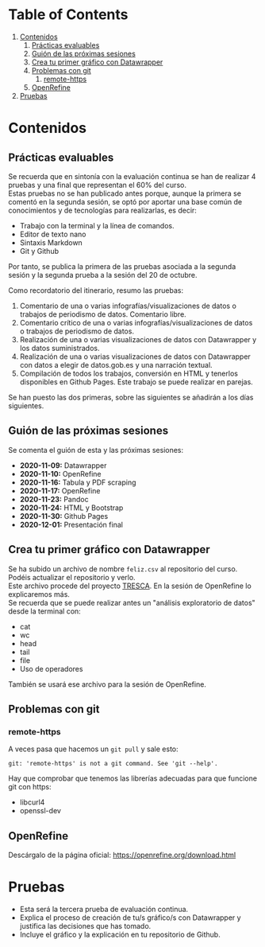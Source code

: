 
# Table of Contents

1.  [Contenidos](#orgc48fe47)
    1.  [Prácticas evaluables](#orgd9170a7)
    2.  [Guión de las próximas sesiones](#orgae67fd7)
    3.  [Crea tu primer gráfico con Datawrapper](#orgdcd1955)
    4.  [Problemas con git](#orgcf0b36a)
        1.  [remote-https](#org35064b8)
    5.  [OpenRefine](#org6d44e8f)
2.  [Pruebas](#orgd07b3a4)


<a id="orgc48fe47"></a>

# Contenidos


<a id="orgd9170a7"></a>

## Prácticas evaluables

Se recuerda que en sintonía con la evaluación continua se han de realizar 4 pruebas y una final que representan el 60% del curso.  
Estas pruebas no se han publicado antes porque, aunque la primera se comentó en la segunda sesión, se optó por aportar una base común de conocimientos y de tecnologías para realizarlas, es decir:  

-   Trabajo con la terminal y la línea de comandos.
-   Editor de texto nano
-   Sintaxis Markdown
-   Git y Github

Por tanto, se publica la primera de las pruebas asociada a la segunda sesión y la segunda prueba a la sesión del 20 de octubre.  

Como recordatorio del itinerario, resumo las pruebas:  

1.  Comentario de una o varias infografías/visualizaciones de datos o trabajos de periodismo de datos. Comentario libre.
2.  Comentario crítico de una o varias infografías/visualizaciones de datos o trabajos de periodismo de datos.
3.  Realización de una o varias visualizaciones de datos con Datawrapper y los datos suministrados.
4.  Realización de una o varias visualizaciones de datos con Datawrapper con datos a elegir de datos.gob.es y una narración textual.
5.  Compilación de todos los trabajos, conversión en HTML y tenerlos disponibles en Github Pages. Este trabajo se puede realizar en parejas.

Se han puesto las dos primeras, sobre las siguientes se añadirán a los días siguientes.  


<a id="orgae67fd7"></a>

## Guión de las próximas sesiones

Se comenta el guión de esta y las próximas sesiones:  

-   **2020-11-09:** Datawrapper
-   **2020-11-10:** OpenRefine
-   **2020-11-16:** Tabula y PDF scraping
-   **2020-11-17:** OpenRefine
-   **2020-11-23:** Pandoc
-   **2020-11-24:** HTML y Bootstrap
-   **2020-11-30:** Github Pages
-   **2020-12-01:** Presentación final


<a id="orgdcd1955"></a>

## Crea tu primer gráfico con Datawrapper

Se ha subido un archivo de nombre `feliz.csv` al repositorio del curso. Podéis actualizar el repositorio y verlo.  
Este archivo procede del proyecto [TRESCA](https://trescaproject.eu). En la sesión de OpenRefine lo explicaremos más.  
Se recuerda que se puede realizar antes un "análisis exploratorio de datos" desde la terminal con:  

-   cat
-   wc
-   head
-   tail
-   file
-   Uso de operadores

También se usará ese archivo para la sesión de OpenRefine.  


<a id="orgcf0b36a"></a>

## Problemas con git


<a id="org35064b8"></a>

### remote-https

A veces pasa que hacemos un `git pull` y sale esto:  

    git: 'remote-https' is not a git command. See 'git --help'.

Hay que comprobar que tenemos las librerías adecuadas para que funcione git con https:  

-   libcurl4
-   openssl-dev


<a id="org6d44e8f"></a>

## OpenRefine

Descárgalo de la página oficial: <https://openrefine.org/download.html>  


<a id="orgd07b3a4"></a>

# Pruebas

-   Esta será la tercera prueba de evaluación continua.
-   Explica el proceso de creación de tu/s gráfico/s con Datawrapper y justifica las decisiones que has tomado.
-   Incluye el gráfico y la explicación en tu repositorio de Github.

